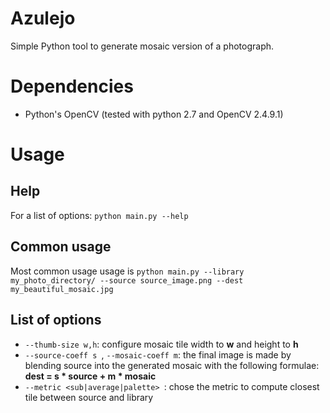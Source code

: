 
# Azulejo
Simple Python tool to generate mosaic version of a photograph.

# Dependencies

* Python's OpenCV (tested with python 2.7 and OpenCV 2.4.9.1)

# Usage
##  Help
For a list of options: ` python main.py --help `

## Common usage
Most common usage usage is
```python main.py --library my_photo_directory/ --source source_image.png --dest my_beautiful_mosaic.jpg```

## List of options
* `--thumb-size w,h`: configure mosaic tile width to **w** and height to **h**
* `--source-coeff s `, `--mosaic-coeff m`: the final image is made by blending source into the generated mosaic with the following formulae: **dest = s * source + m * mosaic**
* `--metric <sub|average|palette> `: chose the metric to compute closest tile between source and library
